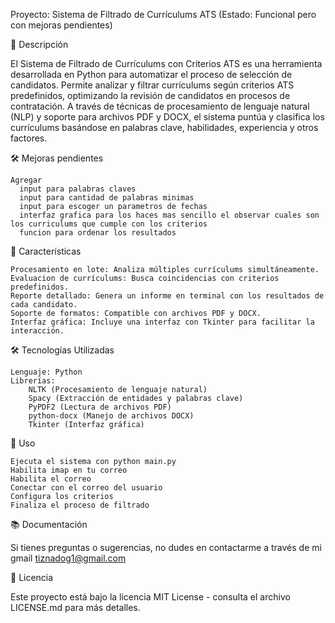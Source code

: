Proyecto: Sistema de Filtrado de Currículums ATS (Estado: Funcional pero con mejoras pendientes)

📖 Descripción

El Sistema de Filtrado de Currículums con Criterios ATS es una herramienta desarrollada en Python para automatizar el proceso de selección de candidatos. 
Permite analizar y filtrar currículums según criterios ATS predefinidos, optimizando la revisión de candidatos en procesos de contratación. A través de técnicas de procesamiento de lenguaje natural (NLP) y soporte para archivos PDF y DOCX, el sistema puntúa y clasifica los currículums basándose en palabras clave, habilidades, experiencia y otros factores.

🛠️ Mejoras pendientes

    Agregar
      input para palabras claves
      input para cantidad de palabras minimas
      input para escoger un parametros de fechas
      interfaz grafica para los haces mas sencillo el observar cuales son los curriculums que cumple con los criterios
      funcion para ordenar los resultados
  
🚀 Características

    Procesamiento en lote: Analiza múltiples currículums simultáneamente.
    Evaluacion de currículums: Busca coincidencias con criterios predefinidos.
    Reporte detallado: Genera un informe en terminal con los resultados de cada candidato.
    Soporte de formatos: Compatible con archivos PDF y DOCX.
    Interfaz gráfica: Incluye una interfaz con Tkinter para facilitar la interacción.

🛠️ Tecnologías Utilizadas

    Lenguaje: Python
    Librerías:
        NLTK (Procesamiento de lenguaje natural)
        Spacy (Extracción de entidades y palabras clave)
        PyPDF2 (Lectura de archivos PDF)
        python-docx (Manejo de archivos DOCX)
        Tkinter (Interfaz gráfica)

📄 Uso

    
    Ejecuta el sistema con python main.py
    Habilita imap en tu correo
    Habilita el correo
    Conectar con el correo del usuario
    Configura los criterios
    Finaliza el proceso de filtrado

📚 Documentación

Si tienes preguntas o sugerencias, no dudes en contactarme a través de mi gmail tiznadog1@gmail.com

📝 Licencia

Este proyecto está bajo la licencia MIT License - consulta el archivo LICENSE.md para más detalles.
